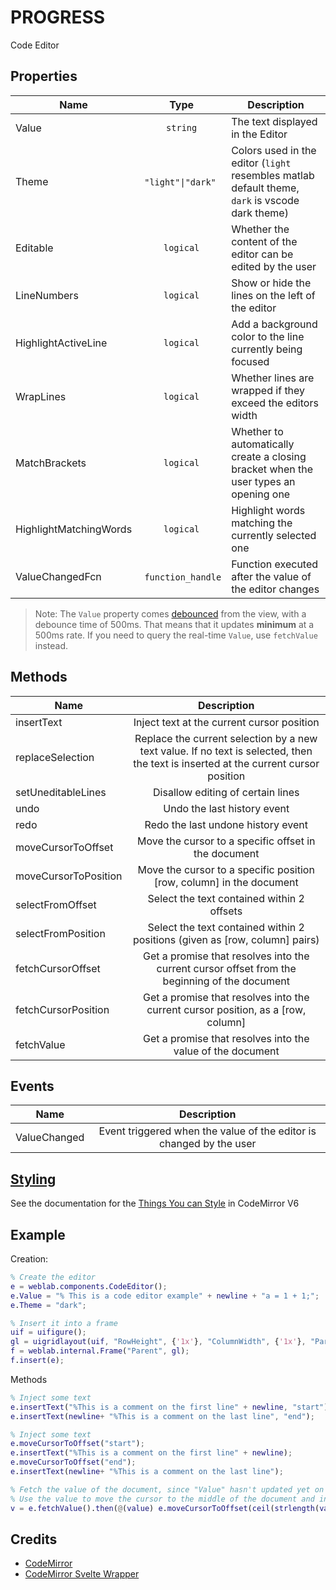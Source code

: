 # PROGRESS

Code Editor

## Properties

| Name 	    | Type  | Description                       |
|-------	|:-:	|------------------------------	|
| Value  | `string`	| The text displayed in the Editor                 	|
| Theme | `"light"\|"dark"` | Colors used in the editor (`light` resembles matlab default theme, `dark` is vscode dark theme)
| Editable | `logical` | Whether the content of the editor can be edited by the user
| LineNumbers | `logical` | Show or hide the lines on the left of the editor
| HighlightActiveLine | `logical` | Add a background color to the line currently being focused
| WrapLines | `logical` | Whether lines are wrapped if they exceed the editors width
| MatchBrackets | `logical` | Whether to automatically create a closing bracket when the user types an opening one
| HighlightMatchingWords | `logical` | Highlight words matching the currently selected one
| ValueChangedFcn | `function_handle` | Function executed after the value of the editor changes


> Note: The `Value` property comes [debounced](https://www.freecodecamp.org/news/javascript-debounce-example/) from the view, with a debounce time of 500ms. That means that it updates **minimum** at a 500ms rate. If you need to query the real-time `Value`, use `fetchValue` instead.

## Methods

| Name  	| Description   	|
|-------	|:-:	|
| insertText   	| Inject text at the current cursor position |
| replaceSelection  | Replace the current selection by a new text value. If no text is selected, then the text is inserted at the current cursor position |
| setUneditableLines  | Disallow editing of certain lines |
| undo  | Undo the last history event |
| redo  | Redo the last undone history event |
| moveCursorToOffset  	| Move the cursor to a specific offset in the document  |
| moveCursorToPosition  	| Move the cursor to a specific position \[row, column\] in the document  |
| selectFromOffset  	| Select the text contained within 2 offsets |
| selectFromPosition  	|Select the text contained within 2 positions (given as \[row, column\] pairs)  |
| fetchCursorOffset  	| Get a promise that resolves into the current cursor offset from the beginning of the document  |
| fetchCursorPosition  	| Get a promise that resolves into the current cursor position, as a \[row, column\]|
| fetchValue  	| Get a promise that resolves into the value of the document|


## Events

| Name 	    | Description                       |
|-------	|:-:	|
| ValueChanged  | Event triggered when the value of the editor is changed by the user |    

## [Styling](../styling.md) 

See the documentation for the [Things You can Style](https://codemirror.net/examples/styling/#:~:text=Things%20you%20can%20Style) in CodeMirror V6 

## Example

Creation:

```matlab
% Create the editor
e = weblab.components.CodeEditor();
e.Value = "% This is a code editor example" + newline + "a = 1 + 1;";
e.Theme = "dark";

% Insert it into a frame
uif = uifigure(); 
gl = uigridlayout(uif, "RowHeight", {'1x'}, "ColumnWidth", {'1x'}, "Parent", uif);
f = weblab.internal.Frame("Parent", gl);
f.insert(e);
```

Methods

```matlab
% Inject some text
e.insertText("%This is a comment on the first line" + newline, "start");
e.insertText(newline+ "%This is a comment on the last line", "end");

% Inject some text
e.moveCursorToOffset("start");
e.insertText("%This is a comment on the first line" + newline);
e.moveCursorToOffset("end");
e.insertText(newline+ "%This is a comment on the last line");

% Fetch the value of the document, since "Value" hasn't updated yet on Matlab. 
% Use the value to move the cursor to the middle of the document and insert some text
v = e.fetchValue().then(@(value) e.moveCursorToOffset(ceil(strlength(value)/2))).then(@(value) e.insertText(newline+"I go in the middle"+newline));

```

## Credits

- [CodeMirror](https://codemirror.net/)
- [CodeMirror Svelte Wrapper](https://github.com/touchifyapp/svelte-codemirror-editor)